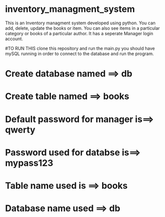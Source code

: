 # inventory_managment_system
This is an Inventory managment system developed using python. You can add, delete, update the books or item. You can also see items in a particular category or books of a particular author. It has a seperate Manager login account.

#TO RUN THIS
clone this repository and run the main.py
you should have mySQL running in order to connect to the database and run the program.
# Create database named ==> db
# Create table named ==> books

# Default password for manager is==> qwerty
# Password used for databse is==> mypass123
# Table name used is ==> books
# Database name used ==> db
